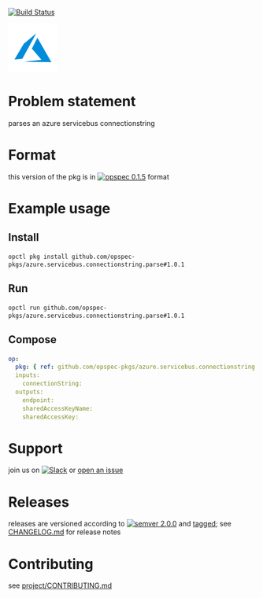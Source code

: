 [![Build Status](https://travis-ci.org/opspec-pkgs/azure.servicebus.connectionstring.parse.svg?branch=master)](https://travis-ci.org/opspec-pkgs/azure.servicebus.connectionstring.parse)

<img src="icon.svg" alt="icon" height="100px">

# Problem statement

parses an azure servicebus connectionstring

# Format

this version of the pkg is in [![opspec 0.1.5](https://img.shields.io/badge/opspec-0.1.5-brightgreen.svg?colorA=6b6b6b&colorB=fc16be)](https://opspec.io/0.1.5/packages.html) format

# Example usage

## Install

```shell
opctl pkg install github.com/opspec-pkgs/azure.servicebus.connectionstring.parse#1.0.1
```

## Run

```
opctl run github.com/opspec-pkgs/azure.servicebus.connectionstring.parse#1.0.1
```

## Compose

```yaml
op:
  pkg: { ref: github.com/opspec-pkgs/azure.servicebus.connectionstring.parse#1.0.1 }
  inputs:
    connectionString:
  outputs:
    endpoint:
    sharedAccessKeyName:
    sharedAccessKey:
```

# Support

join us on
[![Slack](https://opspec-slackin.herokuapp.com/badge.svg)](https://opspec-slackin.herokuapp.com/)
or
[open an issue](https://github.com/opspec-pkgs/azure.servicebus.connectionstring.parse/issues)

# Releases

releases are versioned according to
[![semver 2.0.0](https://img.shields.io/badge/semver-2.0.0-brightgreen.svg)](http://semver.org/spec/v2.0.0.html)
and [tagged](https://git-scm.com/book/en/v2/Git-Basics-Tagging); see
[CHANGELOG.md](CHANGELOG.md) for release notes

# Contributing

see
[project/CONTRIBUTING.md](https://github.com/opspec-pkgs/project/blob/master/CONTRIBUTING.md)

